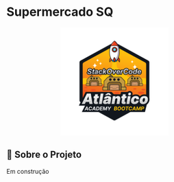 <h1>Supermercado SQ</h1>
<p align="center">
  <img width= "50%" src="assets/images/StackOverCode.png">
</p>
<h2>💬 Sobre o Projeto</h2>
<p>
  Em construção
</p>
